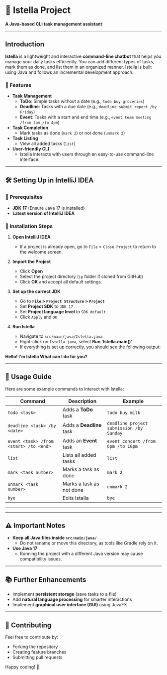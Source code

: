 # 📌 Istella Project
**A Java-based CLI task management assistant**

---

## **Introduction**
**Istella** is a lightweight and interactive **command-line chatbot** that helps you manage your daily tasks efficiently. You can add different types of tasks, mark them as done, and list them in an organized manner. Istella is built using Java and follows an incremental development approach.

### **🚀 Features**
- **Task Management**
  - **ToDo**: Simple tasks without a date (e.g., `todo buy groceries`)
  - **Deadline**: Tasks with a due date (e.g., `deadline submit report /by Friday`)
  - **Event**: Tasks with a start and end time (e.g., `event team meeting /from 2pm /to 4pm`)
- **Task Completion**
  - Mark tasks as done (`mark 2`) or not done (`unmark 2`)
- **Task Listing**
  - View all added tasks (`list`)
- **User-friendly CLI**
  - Istella interacts with users through an easy-to-use command-line interface.

---

## **🛠 Setting Up in IntelliJ IDEA**
### **📌 Prerequisites**
- **JDK 17** (Ensure Java 17 is installed)
- **Latest version of IntelliJ IDEA**

### **🔧 Installation Steps**
1. **Open IntelliJ IDEA**
   - If a project is already open, go to `File` > `Close Project` to return to the welcome screen.

2. **Import the Project**
   - Click **Open**
   - Select the project directory (`ip` folder if cloned from GitHub)
   - Click **OK** and accept all default settings.

3. **Set up the correct JDK**
   - Go to **`File` > `Project Structure` > `Project`**
   - Set **Project SDK** to `JDK 17`
   - Set **Project language level** to `SDK default`
   - Click `Apply` and `OK`

4. **Run Istella**
   - Navigate to `src/main/java/Istella.java`
   - Right-click on `Istella.java`, select **Run 'Istella.main()'**
   - If everything is set up correctly, you should see the following output:

**Hello! I'm Istella
What can I do for you?**


---

## **📝 Usage Guide**
Here are some example commands to interact with Istella:

| **Command**                           | **Description**                                      | **Example** |
|----------------------------------|----------------------------------------------------|------------|
| `todo <task>`                     | Adds a **ToDo** task                               | `todo buy milk` |
| `deadline <task> /by <date>`      | Adds a **Deadline** task                           | `deadline project submission /by Sunday` |
| `event <task> /from <start> /to <end>` | Adds an **Event** task                      | `event concert /from 6pm /to 10pm` |
| `list`                            | Lists all added tasks                             | `list` |
| `mark <task number>`              | Marks a task as done                              | `mark 2` |
| `unmark <task number>`            | Marks a task as not done                          | `unmark 2` |
| `bye`                             | Exits Istella                                     | `bye` |

---


---

## **⚠ Important Notes**
- **Keep all Java files inside `src/main/java/`**  
  - Do not rename or move this directory, as tools like Gradle rely on it.
- **Use Java 17**  
  - Running the project with a different Java version may cause compatibility issues.

---

## **📚 Further Enhancements**
- Implement **persistent storage** (save tasks to a file)
- Add **natural language processing** for smarter interactions
- Implement **graphical user interface (GUI)** using JavaFX

---

## **📩 Contributing**
Feel free to contribute by:
- Forking the repository
- Creating feature branches
- Submitting pull requests

Happy coding! 🚀

